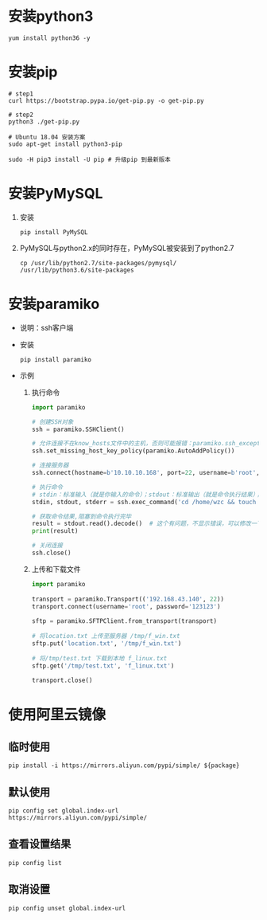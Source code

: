 # 安装python3

```shell
yum install python36 -y
```



# 安装pip

```shell
# step1
curl https://bootstrap.pypa.io/get-pip.py -o get-pip.py

# step2
python3 ./get-pip.py

# Ubuntu 18.04 安装方案
sudo apt-get install python3-pip

sudo -H pip3 install -U pip # 升级pip 到最新版本
```



# 安装PyMySQL

1. 安装

   ```shell
   pip install PyMySQL
   ```

2. PyMySQL与python2.x的同时存在，PyMySQL被安装到了python2.7

   ```shell
   cp /usr/lib/python2.7/site-packages/pymysql/ /usr/lib/python3.6/site-packages
   ```





# 安装paramiko

+ 说明：ssh客户端

+ 安装

  ```shell
  pip install paramiko
  ```

+ 示例

  1. 执行命令

     ```python
     import paramiko
     
     # 创建SSH对象
     ssh = paramiko.SSHClient()
     
     # 允许连接不在know_hosts文件中的主机，否则可能报错：paramiko.ssh_exception.SSHException: Server '192.168.43.140' not found in known_hosts
     ssh.set_missing_host_key_policy(paramiko.AutoAddPolicy())
     
     # 连接服务器
     ssh.connect(hostname=b'10.10.10.168', port=22, username=b'root', password=b'nash0808')
     
     # 执行命令
     # stdin：标准输入（就是你输入的命令）；stdout：标准输出（就是命令执行结果）；stderr:标准错误（命令执行过程中如果出错了就把错误打到这里），stdout和stderr仅会输出一个,不阻塞
     stdin, stdout, stderr = ssh.exec_command('cd /home/wzc && touch bbb.txt')
     
     # 获取命令结果,阻塞到命令执行完毕
     result = stdout.read().decode()  # 这个有问题，不显示错误，可以修改一下，先判断stdout有没有值，如果输出没有，就显示错误
     print(result)
     
     # 关闭连接
     ssh.close()
     ```

  2. 上传和下载文件

     ```python
     import paramiko
      
     transport = paramiko.Transport(('192.168.43.140', 22))
     transport.connect(username='root', password='123123')
      
     sftp = paramiko.SFTPClient.from_transport(transport)
      
     # 将location.txt 上传至服务器 /tmp/f_win.txt
     sftp.put('location.txt', '/tmp/f_win.txt')
      
     # 将/tmp/test.txt 下载到本地 f_linux.txt
     sftp.get('/tmp/test.txt', 'f_linux.txt')
      
     transport.close()
     ```

     




# 使用阿里云镜像



## 临时使用

```shell
pip install -i https://mirrors.aliyun.com/pypi/simple/ ${package}
```



## 默认使用

```shell
pip config set global.index-url https://mirrors.aliyun.com/pypi/simple/
```



## 查看设置结果

```shell
pip config list
```



## 取消设置

```shell
pip config unset global.index-url
```

